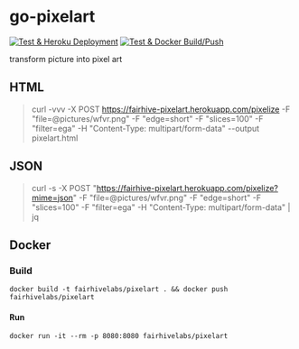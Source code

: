 # go-pixelart
[![Test & Heroku Deployment](https://github.com/fairhive-labs/go-pixelart/actions/workflows/test_heroku_deploy.yml/badge.svg)](https://github.com/fairhive-labs/go-pixelart/actions/workflows/test_heroku_deploy.yml)
[![Test & Docker Build/Push](https://github.com/fairhive-labs/go-pixelart/actions/workflows/test_docker_build_push.yml/badge.svg)](https://github.com/fairhive-labs/go-pixelart/actions/workflows/test_docker_build_push.yml)

transform picture into pixel art

## HTML
> curl -vvv -X POST https://fairhive-pixelart.herokuapp.com/pixelize -F "file=@pictures/wfvr.png"  -F "edge=short" -F "slices=100" -F "filter=ega" -H "Content-Type: multipart/form-data" --output pixelart.html

## JSON
> curl -s -X POST "https://fairhive-pixelart.herokuapp.com/pixelize?mime=json" -F "file=@pictures/wfvr.png"  -F "edge=short" -F "slices=100" -F "filter=ega" -H "Content-Type: multipart/form-data" | jq

## Docker 

### Build
`docker build -t fairhivelabs/pixelart . && docker push fairhivelabs/pixelart`

#### Run
`docker run -it --rm -p 8080:8080 fairhivelabs/pixelart`
